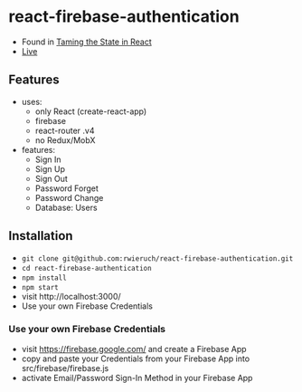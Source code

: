 # react-firebase-authentication

* Found in [Taming the State in React](https://roadtoreact.com/course-details?courseId=TAMING_THE_STATE)
* [Live](https://react-firebase-authentication.wieruch.com/)

## Features

* uses:
  * only React (create-react-app)
  * firebase
  * react-router .v4
  * no Redux/MobX
* features:
  * Sign In
  * Sign Up
  * Sign Out
  * Password Forget
  * Password Change
  * Database: Users

## Installation

* `git clone git@github.com:rwieruch/react-firebase-authentication.git`
* `cd react-firebase-authentication`
* `npm install`
* `npm start`
* visit http://localhost:3000/
* Use your own Firebase Credentials

### Use your own Firebase Credentials

* visit https://firebase.google.com/ and create a Firebase App
* copy and paste your Credentials from your Firebase App into src/firebase/firebase.js
* activate Email/Password Sign-In Method in your Firebase App
